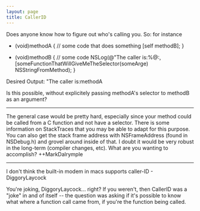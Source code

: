 ```yaml
---
layout: page
title: CallerID
---
```


Does anyone know how to figure out who's calling you.  So:  for instance

- (void)methodA
{
   // some code that does something
   [self methodB];
}

- (void)methodB
{
  // some code
  NSLog(@"The caller is:%@:, [someFunctionThatWillGiveMeTheSelector(someArge) NSStringFromMethod);
}


Desired Output: "The caller is:methodA

Is this possible, without explicitely passing methodA's selector to methodB as an argument?

----

The general case would be pretty hard, especially since your method could be called from a C function and not have a selector.  There is some information on StackTraces that you may be able to adapt for this purpose.  You can also get the stack frame address with NSFrameAddress (found in NSDebug.h) and grovel around inside of that.  I doubt it would be very robust in the long-term (compiler changes, etc).   What are you wanting to accomplish?  ++MarkDalrymple

----

I don't think the built-in modem in macs supports caller-ID - DiggoryLaycock

You're joking, DiggoryLaycock... right?  If you weren't, then CallerID was a "joke" in and of itself -- the question was asking if it's possible to know what where a function call came from, if you're the function being called.

